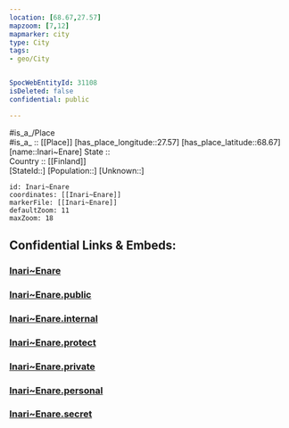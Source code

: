 ```yaml
---
location: [68.67,27.57] 
mapzoom: [7,12] 
mapmarker: city 
type: City
tags:
- geo/City


SpocWebEntityId: 31108
isDeleted: false
confidential: public

---
```

#is_a_/Place  
#is_a_ :: [[Place]] 
[has_place_longitude::27.57] 
[has_place_latitude::68.67] 
[name::Inari~Enare] 
State ::  
Country :: [[Finland]]  
[StateId::] 
[Population::] 
[Unknown::] 


```leaflet
id: Inari~Enare
coordinates: [[Inari~Enare]] 
markerFile: [[Inari~Enare]] 
defaultZoom: 11 
maxZoom: 18
```


## Confidential Links & Embeds: 

### [Inari~Enare](/_Standards/Earth/Continent/Europe/Europe~North/Finland/Provinces~Finland/Lapland/City/Inari~Enare.md) 

### [Inari~Enare.public](/_public/Earth/Continent/Europe/Europe~North/Finland/Provinces~Finland/Lapland/City/Inari~Enare.public.md) 

### [Inari~Enare.internal](/_internal/Earth/Continent/Europe/Europe~North/Finland/Provinces~Finland/Lapland/City/Inari~Enare.internal.md) 

### [Inari~Enare.protect](/_protect/Earth/Continent/Europe/Europe~North/Finland/Provinces~Finland/Lapland/City/Inari~Enare.protect.md) 

### [Inari~Enare.private](/_private/Earth/Continent/Europe/Europe~North/Finland/Provinces~Finland/Lapland/City/Inari~Enare.private.md) 

### [Inari~Enare.personal](/_personal/Earth/Continent/Europe/Europe~North/Finland/Provinces~Finland/Lapland/City/Inari~Enare.personal.md) 

### [Inari~Enare.secret](/_secret/Earth/Continent/Europe/Europe~North/Finland/Provinces~Finland/Lapland/City/Inari~Enare.secret.md)

